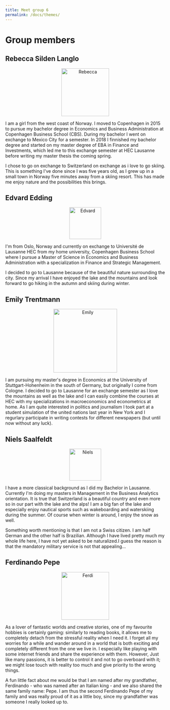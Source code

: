 ```yaml
---
title: Meet group 6
permalink: /docs/themes/
---
```


# Group members

## Rebecca Silden Langlo 
<p align = "center">
<img src="{{ "/assets/img/Rebecca.jpg" | relative_url }}" alt="Rebecca" width ="150px" height ="150px" class="img-responsive">
</p>
I am a girl from the west coast of Norway. I moved to Copenhagen in 2015 to pursue my bachelor degree in Economics and Business Administration at Copenhagen Business School (CBS). During my bachelor I went on exchange to Mexico City for a semester. In 2018 I finnished my bachelor degree and started on my master degree of EBA in  Finance and Investments, which led me to this exchange semester at HEC Lausanne before writing my master thesis the coming spring. 

I chose to go on exchange to Switzerland on exchange as i love to go skiing. This is something I've done since I was five years old, as I grew up in a small town in Norway five minutes away from a skiing resort. This has made me enjoy nature and the possibilities this brings.

## Edvard Edding
<p align ="center">
<img  src="{{ "/assets/img/edvard.png" | relative_url }}" width ="100px" height="100px" alt="Edvard" class="img-responsive">
</p>
I'm from Oslo, Norway and currently on exchange to Université de Lausanne HEC from my home university, Copenhagen Business School where I pursue a Master of Science in Economics and Business Administration with a specialization in Finance and Strategic Management.

I decided to go to Lausanne because of the beautiful nature surrounding the city. Since my arrival I have enjoyed the lake and the mountains and look forward to go hiking in the autumn and skiing during winter. 

## Emily Trentmann
<p align = "center">
<img src="{{ "/assets/img/Emily.jpg" | relative_url }}" alt="Emily" width ="200px" height ="200px" class="img-responsive">
</p>
I am pursuing my master's degree in Economics at the University of Stuttgart-Hohenheim in the south of Germany, but originally I come from Cologne. I decided to go to Lausanne for an exchange semester as I love the mountains as well as the lake and I can easily combine the courses at HEC with my specializations in macroeconomics and econometrics at home. As I am quite interested in politics and journalism I took part at a student simulation of the united nations last year in New York and I regurlary participate in writing contests for different newspapers (but until now without any luck). 

## Niels Saalfeldt
<p align ="center">
<img src="{{ "/assets/img/Niels-tessin.jpg" | relative_url }}" alt="Niels" width ="100px" height = "100px" class="img-responsive">
</p>
I have a more classical background as I did my Bachelor in Lausanne. Currently I'm doing my masters in Management in the Business Analytics orientation. It is true that Switzerland is a beautiful country and even more so in our part with the lake and the alps! I am a big fan of the lake and especially enjoy nautical sports such as wakeboarding and waterskiing during the summer. Of course when winter is around, I enjoy the snow as well.

Something worth mentioning is that I am not a Swiss citizen. I am half German and the other half is Brazilian. Although I have lived pretty much my whole life here, I have not yet asked to be naturalized.I guess the reason is that the mandatory military service is not that appealing...

## Ferdinando Pepe
<p align = "center">
<img src="{{ "/assets/img/Ferdi.jpg" | relative_url }}" alt="Ferdi" width ="150px" height ="150px" class="img-responsive">
</p>
As a lover of fantastic worlds and creative stories, one of my favourite hobbies is certainly gaming: similarly to reading books, it allows me to completely detach from the stressful reality when I need it. I forget all my worries for a while and wander around in a world that is both exciting and completely different from the one we live in. I especially like playing with some internet friends and share the experience with them. 
However, Just like many passions, it is better to control it and not to go overboard with it; we might lose touch with reality too much and give priority to the wrong things.

A fun little fact about me would be that I am named after my grandfather, Ferdinando - who was named after an Italian king  - and we also shared the same family name: Pepe. I am thus the second Ferdinando Pepe of my family and was really proud of it as a little boy, since my grandfather was someone I really looked up to.
